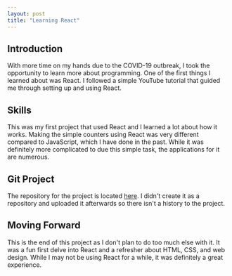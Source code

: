 ```yaml
---
layout: post
title: "Learning React"
---
```


## Introduction

With more time on my hands due to the COVID-19 outbreak, I took the opportunity to learn more about programming. One of the first things I learned about was React. I followed a simple YouTube tutorial that guided me through setting up and using React.

## Skills

This was my first project that used React and I learned a lot about how it works. Making the simple counters using React was very different compared to JavaScript, which I have done in the past. While it was definitely more complicated to due this simple task, the applications for it are numerous.

## Git Project

The repository for the project is located [here][gh-repo]. I didn't create it as a repository and uploaded it afterwards so there isn't a history to the project.

## Moving Forward

This is the end of this project as I don't plan to do too much else with it. It was a fun first delve into React and a refresher about HTML, CSS, and web design. While I may not be using React for a while, it was definitely a great experience.

[gh-repo]: https://github.com/DanielYanger/Intro-to-React
